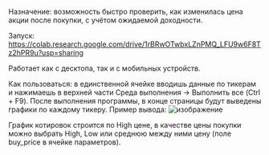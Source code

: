 Назначение: возможность быстро проверить, как изменилась цена акции после покупки, с учётом ожидаемой доходности.

Запуск: https://colab.research.google.com/drive/1rBRwOTwbxLZnPMQ_LFU9w6F8Tz2hPR9u?usp=sharing

Работает как с десктопа, так и с мобильных устройств.

Как пользоваться:
в единственной ячейке вводишь данные по тикерам и нажимаешь в верхней части Среда выполнения -> Выполнить все (Ctrl + F9).
После выполнения программы, в конце страницы будут выведены графики по каждому тикеру.
Пример вывода:
![изображение](https://user-images.githubusercontent.com/9027038/112677315-9f052180-8e7a-11eb-957d-2c2d13df2341.png)

График котировок строится по High цене, в качестве цены покупки можно выбрать High, Low или среднюю между ними цену (поле buy_price в ячейке параметров).
